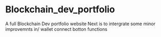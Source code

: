 # Blockchain_dev_portfolio
A full Blockchain Dev portfolio website
Next is to intergrate some minor improvemnts in/
wallet connect botton functions 
